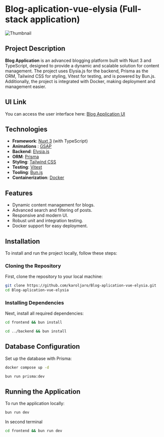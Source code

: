 # Blog-aplication-vue-elysia (Full-stack application)

![Thumbnail](https://github.com/user-attachments/assets/5eb1476f-35ad-4c53-83aa-c60d7907889e)

## Project Description
**Blog Application** is an advanced blogging platform built with Nuxt 3 and TypeScript, designed to provide a dynamic and scalable solution for content management. The project uses Elysia.js for the backend, Prisma as the ORM, Tailwind CSS for styling, Vitest for testing, and is powered by Bun.js. Additionally, the project is integrated with Docker, making deployment and management easier.

## UI Link
You can access the user interface here: [Blog Application UI](https://www.figma.com/design/dQGNXRodRq0ujCAGPFjNt0/AI-Blog-Website-UI-Template---Dark-Theme-%7C-Produce-UI-(Community)?node-id=18-400&node-type=frame&t=CjICjX841xZqDQIo-0)

## Technologies
- **Framework**: [Nuxt 3](https://nuxtjs.org/) (with TypeScript)
- **Animations** : [GSAP](https://gsap.com/)
- **Backend**: [Elysia.js](https://elysia.js.org/)
- **ORM**: [Prisma](https://www.prisma.io/)
- **Styling**: [Tailwind CSS](https://tailwindcss.com/)
- **Testing**: [Vitest](https://vitest.dev/)
- **Tooling**: [Bun.js](https://bun.sh/)
- **Containerization**: [Docker](https://www.docker.com/)

## Features
- Dynamic content management for blogs.
- Advanced search and filtering of posts.
- Responsive and modern UI.
- Robust unit and integration testing.
- Docker support for easy deployment.

## Installation
To install and run the project locally, follow these steps:

### Cloning the Repository
First, clone the repository to your local machine:

```bash
git clone https://github.com/karoljaro/Blog-aplication-vue-elysia.git
cd Blog-aplication-vue-elysia
```
### Installing Dependencies
Next, install all required dependencies:

```bash
cd frontend && bun install
```
```bash
cd ../backend && bun install
```

## Database Configuration
Set up the database with Prisma:

```bash
docker compose up -d 
```

```bash
bun run prisma:dev
```

## Running the Application
To run the application locally:
```bash
bun run dev
```
In second terminal
```bash
cd frontend && bun run dev
```
